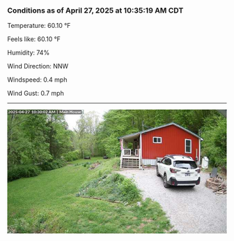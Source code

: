 ### Conditions as of April 27, 2025 at 10:35:19 AM CDT 

Temperature: 60.10 &deg;F

Feels like: 60.10 &deg;F

Humidity: 74%

Wind Direction: NNW

Windspeed: 0.4 mph

Wind Gust: 0.7 mph

---

<img src="./images/latest.jpeg"/>


